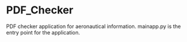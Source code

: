 # PDF_Checker
PDF checker application for aeronautical information.
mainapp.py is the entry point for the application.

